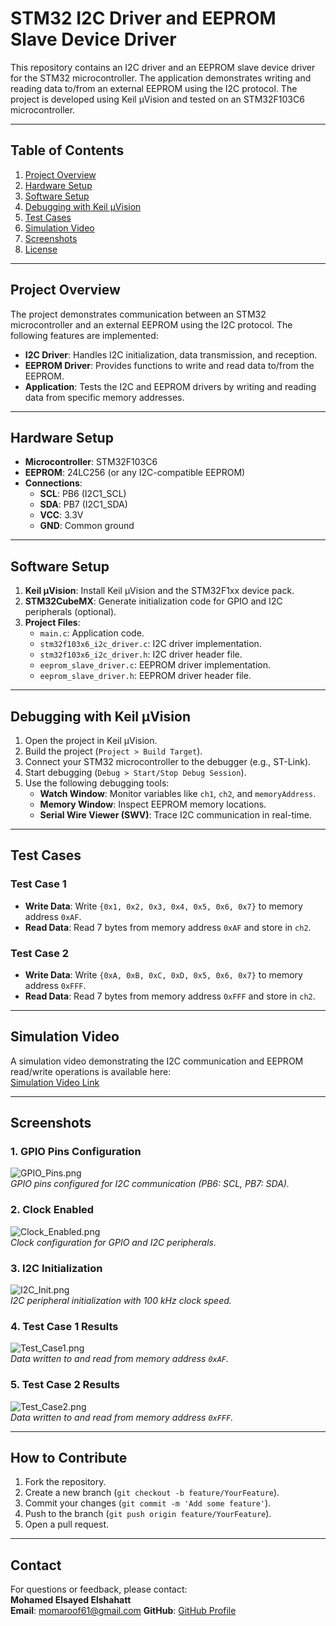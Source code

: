 
# **STM32 I2C Driver and EEPROM Slave Device Driver**

This repository contains an I2C driver and an EEPROM slave device driver for the STM32 microcontroller. The application demonstrates writing and reading data to/from an external EEPROM using the I2C protocol. The project is developed using Keil µVision and tested on an STM32F103C6 microcontroller.

---

## **Table of Contents**
1. [Project Overview](#project-overview)
2. [Hardware Setup](#hardware-setup)
3. [Software Setup](#software-setup)
4. [Debugging with Keil µVision](#debugging-with-keil-µvision)
5. [Test Cases](#test-cases)
6. [Simulation Video](#simulation-video)
7. [Screenshots](#screenshots)
8. [License](#license)

---

## **Project Overview**
The project demonstrates communication between an STM32 microcontroller and an external EEPROM using the I2C protocol. The following features are implemented:
- **I2C Driver**: Handles I2C initialization, data transmission, and reception.
- **EEPROM Driver**: Provides functions to write and read data to/from the EEPROM.
- **Application**: Tests the I2C and EEPROM drivers by writing and reading data from specific memory addresses.

---

## **Hardware Setup**
- **Microcontroller**: STM32F103C6
- **EEPROM**: 24LC256 (or any I2C-compatible EEPROM)
- **Connections**:
  - **SCL**: PB6 (I2C1_SCL)
  - **SDA**: PB7 (I2C1_SDA)
  - **VCC**: 3.3V
  - **GND**: Common ground

---

## **Software Setup**
1. **Keil µVision**: Install Keil µVision and the STM32F1xx device pack.
2. **STM32CubeMX**: Generate initialization code for GPIO and I2C peripherals (optional).
3. **Project Files**:
   - `main.c`: Application code.
   - `stm32f103x6_i2c_driver.c`: I2C driver implementation.
   - `stm32f103x6_i2c_driver.h`: I2C driver header file.
   - `eeprom_slave_driver.c`: EEPROM driver implementation.
   - `eeprom_slave_driver.h`: EEPROM driver header file.

---

## **Debugging with Keil µVision**
1. Open the project in Keil µVision.
2. Build the project (`Project > Build Target`).
3. Connect your STM32 microcontroller to the debugger (e.g., ST-Link).
4. Start debugging (`Debug > Start/Stop Debug Session`).
5. Use the following debugging tools:
   - **Watch Window**: Monitor variables like `ch1`, `ch2`, and `memoryAddress`.
   - **Memory Window**: Inspect EEPROM memory locations.
   - **Serial Wire Viewer (SWV)**: Trace I2C communication in real-time.

---

## **Test Cases**
### **Test Case 1**
- **Write Data**: Write `{0x1, 0x2, 0x3, 0x4, 0x5, 0x6, 0x7}` to memory address `0xAF`.
- **Read Data**: Read 7 bytes from memory address `0xAF` and store in `ch2`.

### **Test Case 2**
- **Write Data**: Write `{0xA, 0xB, 0xC, 0xD, 0x5, 0x6, 0x7}` to memory address `0xFFF`.
- **Read Data**: Read 7 bytes from memory address `0xFFF` and store in `ch2`.

---

## **Simulation Video**
A simulation video demonstrating the I2C communication and EEPROM read/write operations is available here:  
[Simulation Video Link](https://drive.google.com/drive/u/0/folders/1VbJPk2aeK4lQ54gCjH9UPgVcdOr8o0XB) 

---

## **Screenshots**
### **1. GPIO Pins Configuration**
![GPIO_Pins.png](GPIO_Pins.png)  
*GPIO pins configured for I2C communication (PB6: SCL, PB7: SDA).*

### **2. Clock Enabled**
![Clock_Enabled.png](Clock_Enabled.png)  
*Clock configuration for GPIO and I2C peripherals.*

### **3. I2C Initialization**
![I2C_Init.png](I2C_Init.png)  
*I2C peripheral initialization with 100 kHz clock speed.*

### **4. Test Case 1 Results**
![Test_Case1.png](Test_Case1.png)  
*Data written to and read from memory address `0xAF`.*

### **5. Test Case 2 Results**
![Test_Case2.png](Test_Case2.png)  
*Data written to and read from memory address `0xFFF`.*

---

## **How to Contribute**
1. Fork the repository.
2. Create a new branch (`git checkout -b feature/YourFeature`).
3. Commit your changes (`git commit -m 'Add some feature'`).
4. Push to the branch (`git push origin feature/YourFeature`).
5. Open a pull request.

---

## **Contact**
For questions or feedback, please contact:  
**Mohamed Elsayed Elshahatt**  
**Email**: momaroof61@gmail.com
**GitHub**: [GitHub Profile](https://github.com/MohamedElsayedd1)
